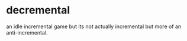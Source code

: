# decremental
an idle incremental game but its not actually incremental but more of an anti-incremental.

